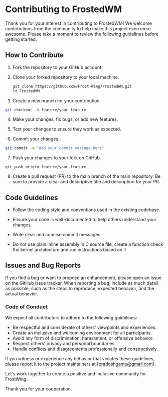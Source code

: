 # Contributing to FrostedWM

Thank you for your interest in contributing to FrostedWM! We welcome contributions from the community to help make this project even more awesome. Please take a moment to review the following guidelines before getting started.

## How to Contribute

1. Fork the repository to your GitHub account.

2. Clone your forked repository to your local machine.

   ```bash
   git clone https://github.com/Frost-Wing/FrostedWM.git
   cd FrostedWM
   ```

3. Create a new branch for your contribution.
```bash
git checkout -b feature/your-feature
```
4. Make your changes, fix bugs, or add new features.

5. Test your changes to ensure they work as expected.

6. Commit your changes.
```bash
git commit -m "Add your commit message here"
```
7. Push your changes to your fork on GitHub.
```
git push origin feature/your-feature
```
8. Create a pull request (PR) to the main branch of the main repository. Be sure to provide a clear and descriptive title and description for your PR.

## Code Guidelines

- Follow the coding style and conventions used in the existing codebase.

- Ensure your code is well-documented to help others understand your changes.

- Write clear and concise commit messages.

- Do not use plain inline assembly in C source file, create a function check the kernel architecture and run instructions based on it

## Issues and Bug Reports

If you find a bug or want to propose an enhancement, please open an issue on the GitHub issue tracker. When reporting a bug, include as much detail as possible, such as the steps to reproduce, expected behavior, and the actual behavior.

### Code of Conduct

We expect all contributors to adhere to the following guidelines:

- Be respectful and considerate of others' viewpoints and experiences.
- Create an inclusive and welcoming environment for all participants.
- Avoid any form of discrimination, harassment, or offensive behavior.
- Respect others' privacy and personal boundaries.
- Handle conflicts and disagreements professionally and constructively.

If you witness or experience any behavior that violates these guidelines, please report it to the project maintainers at [pradoshgame@gmail.com].

Let's work together to create a positive and inclusive community for FrostWing.

Thank you for your cooperation.